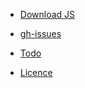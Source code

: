 - [Download JS][js-file]

- [gh-issues][gh-issue]

- [Todo][todo]

- [Licence][licence]

<!-- Links definations -->
[licence]: https://github.com/Sanjay0302/docsify-back-forth/blob/aceed6deb719f37407127d7eeb3efb61b863577b/LICENSE
[gh-issue]: https://github.com/Sanjay0302/docsify-back-forth/issues/1
[todo]: ../README.md#todo
[js-file]: https://raw.githubusercontent.com/Sanjay0302/docsify-back-forth/main/docs/docsify-back-forth.js
